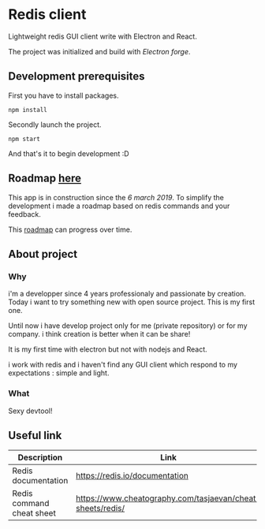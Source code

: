 # Redis client

Lightweight redis GUI client write with Electron and React.

The project was initialized and build with *Electron forge*.

## Development prerequisites

First you have to install packages. 

`npm install`

Secondly launch the project.

`npm start`

And that's it to begin development :D

## Roadmap [here](docs/ROADMAP.md)

This app is in construction since the _6 march 2019_. To simplify the development i made a roadmap based on redis commands and your feedback.

This [roadmap](docs/ROADMAP.md) can progress over time.

## About project

### Why
i'm a developper since 4 years professionaly and passionate by creation. Today i want to try something new with open source project. This is my first one.
 
Until now i have develop project only for me (private repository) or for my company. i think creation is better when it can be share!

It is my first time with electron but not with nodejs and React.

i work with redis and i haven't find any GUI client which respond to my expectations : simple and light. 

### What

Sexy devtool!

## Useful link

|Description|Link|
|----|----|
|Redis documentation|https://redis.io/documentation|
|Redis command cheat sheet|https://www.cheatography.com/tasjaevan/cheat-sheets/redis/|
